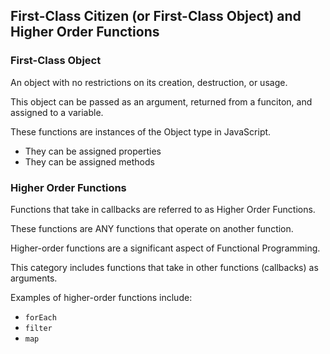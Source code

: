 ## First-Class Citizen (or First-Class Object) and Higher Order Functions

### First-Class Object

An object with no restrictions on its creation, destruction, or usage.

This object can be passed as an argument, returned from a funciton, and assigned to a variable.

These functions are instances of the Object type in JavaScript.
* They can be assigned properties
* They can be assigned methods

### Higher Order Functions

Functions that take in callbacks are referred to as Higher Order Functions.

These functions are ANY functions that operate on another function.

Higher-order functions are a significant aspect of Functional Programming.

This category includes functions that take in other functions (callbacks) as arguments.

Examples of higher-order functions include:
* ```forEach```
* ```filter```
* ```map```